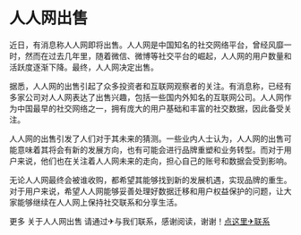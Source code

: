 # 人人网出售

近日，有消息称人人网即将出售。人人网是中国知名的社交网络平台，曾经风靡一时，然而在过去几年里，随着微信、微博等社交平台的崛起，人人网的用户数量和活跃度逐渐下降。最终，人人网决定出售。

据悉，人人网的出售引起了众多投资者和互联网观察者的关注。有消息称，已经有多家公司对人人网表达了出售兴趣，包括一些国内外知名的互联网公司。人人网作为中国最早的社交网络之一，拥有庞大的用户基础和丰富的社交数据，因此备受关注。

人人网的出售引发了人们对于其未来的猜测。一些业内人士认为，人人网的出售可能意味着其将会有新的发展方向，也有可能会进行品牌重塑和业务转型。而对于用户来说，他们也在关注着人人网未来的走向，担心自己的账号和数据会受到影响。

无论人人网最终会被谁收购，都希望其能够找到新的发展机遇，实现品牌的重生。对于用户来说，希望人人网能够妥善处理好数据迁移和用户权益保护的问题，让大家能够继续在人人网上保持社交联系和分享生活。

更多 关于人人网出售 请通过✈与我们联系，感谢阅读，谢谢！[点这里✈联系](https://sms.k02.cc)